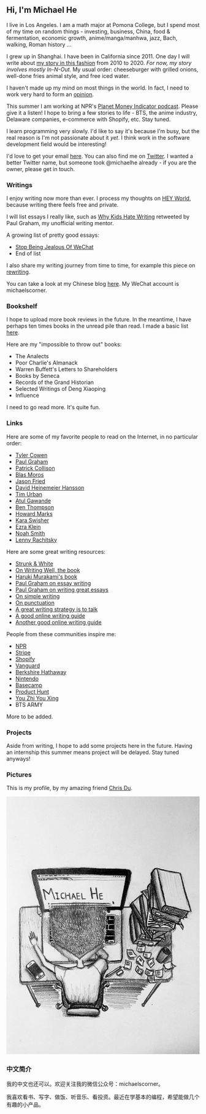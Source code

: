 ## Hi, I'm Michael He

I live in Los Angeles. I am a math major at Pomona College, but I spend most of my time on random things - investing, business, China, food & fermentation, economic growth, anime/manga/manhwa, jazz, Bach, walking, Roman history ...

I grew up in Shanghai. I have been in California since 2011. One day I will write about [my story in this fashion](https://twitter.com/patrickc/status/1025089196292157440?lang=en) from 2010 to 2020. *For now, my story involves mostly In-N-Out.* My usual order: cheeseburger with grilled onions, well-done fries animal style, and free iced water.

I haven't made up my mind on most things in the world. In fact, I need to work very hard to form an [opinion](https://fs.blog/2013/04/the-work-required-to-have-an-opinion/).

This summer I am working at NPR's [Planet Money Indicator podcast](https://www.npr.org/podcasts/510325/the-indicator-from-planet-money). Please give it a listen! I hope to bring a few stories to life - BTS, the anime industry, Delaware companies, e-commerce with Shopify, etc. Stay tuned.

I learn programming very slowly. I'd like to say it's because I'm busy, but the real reason is I'm not passionate about it _yet_. I think work in the software development field would be interesting!

I'd love to get your email [here](mailto:michaelhe@hey.com).
You can also find me on [Twitter](https://twitter.com/hi_michaelh). I wanted a better Twitter name, but someone took @michaelhe already - if you are the owner, please get in touch.


### Writings

I enjoy writing now more than ever. I process my thoughts on [HEY World](https://world.hey.com/michaelhe/), because writing there feels free and private.

I will list essays I really like, such as [Why Kids Hate Writing](https://world.hey.com/michaelhe/why-kids-hate-writing-0df7b6ad) retweeted by Paul Graham, my unofficial writing mentor.

A growing list of pretty good essays:

* [Stop Being Jealous Of WeChat](https://github.com/himichaelh/himichaelh.github.io/blob/main/Stop%20Being%20Jealous%20Of%20WeChat.md)
* End of list

I also share my writing journey from time to time, for example this piece on [rewriting](https://world.hey.com/michaelhe/start-rewriting-bc92144b).

You can take a look at my Chinese blog [here](https://mp.weixin.qq.com/s/cQC_9Z_Jj_e2i0Uhuiazbw). My WeChat account is michaelscorner.

### Bookshelf

I hope to upload more book reviews in the future. In the meantime, I have perhaps ten times books in the unread pile than read. I made a basic list [here](https://www.zeneca.io/michaelhe).

Here are my "impossible to throw out" books:
* The Analects
* Poor Charlie's Almanack
* Warren Buffett's Letters to Shareholders
* Books by Seneca
* Records of the Grand Historian
* Selected Writings of Deng Xiaoping
* Influence

I need to go read more. It's quite fun.

### Links

Here are some of my favorite people to read on the Internet, in no particular order:
* [Tyler Cowen](https://marginalrevolution.com/)
* [Paul Graham](http://paulgraham.com/articles.html)
* [Patrick Collison](https://patrickcollison.com/)
* [Blas Moros](https://blas.com/)
* [Jason Fried](https://world.hey.com/jason)
* [David Heinemeier Hansson](https://world.hey.com/dhh)
* [Tim Urban](https://waitbutwhy.com/)
* [Atul Gawande](http://atulgawande.com/articles/)
* [Ben Thompson](https://stratechery.com/)
* [Howard Marks](https://www.oaktreecapital.com/insights/howard-marks-memos/)
* [Kara Swisher](https://www.nytimes.com/column/kara-swisher)
* [Ezra Klein](https://www.nytimes.com/by/ezra-klein)
* [Noah Smith](https://noahpinion.substack.com/)
* [Lenny Rachitsky](https://www.lennysnewsletter.com/)

Here are some great writing resources:
* [Strunk & White](http://www.jlakes.org/ch/web/The-elements-of-style.pdf)
* [On Writing Well, the book](https://www.amazon.com/Writing-Well-Classic-Guide-Nonfiction/dp/0060891548)
* [Haruki Murakami's book](https://www.amazon.com/What-Talk-About-When-Running/dp/0307389839)
* [Paul Graham on essay writing](http://paulgraham.com/essay.html)
* [Paul Graham on writing great essays](http://paulgraham.com/useful.html)
* [On simple writing](http://paulgraham.com/simply.html)
* [On punctuation](https://www.julian.com/blog/punctuation)
* [A great writing strategy is to talk](http://paulgraham.com/talk.html)
* [A good online writing guide](https://perell.com/essay/the-ultimate-guide-to-writing-online/)
* [Another good online writing guide](https://www.collaborativefund.com/blog/writing/)

People from these communities inspire me:
* [NPR](https://www.npr.org/)
* [Stripe](https://stripe.com/)
* [Shopify](https://www.shopify.com/)
* [Vanguard](https://investor.vanguard.com/home)
* [Berkshire Hathaway](https://berkshirehathaway.com/)
* [Nintendo](https://www.nintendo.co.jp/)
* [Basecamp](https://basecamp.com/)
* [Product Hunt](https://www.producthunt.com/)
* [You Zhi You Xing](https://youzhiyouxing.cn/)
* BTS ARMY

More to be added.

### Projects

Aside from writing, I hope to add some projects here in the future. Having an internship this summer means project will be delayed. Stay tuned anyways!

### Pictures

This is my profile, by my amazing friend [Chris Du](https://chrisdu.me/).

![Image of Michael](https://github.com/himichaelh/himichaelh.github.io/blob/main/michael_he.jpeg?raw=true)

### 中文简介

我的中文也还可以。欢迎关注我的微信公众号：michaelscorner。

我喜欢看书、写字、做饭、听音乐、看投资。最近在学基本的编程，希望能做几个有趣的小产品。
